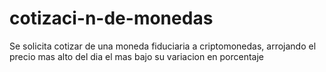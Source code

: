 # cotizaci-n-de-monedas
Se solicita cotizar de una moneda fiduciaria a criptomonedas, arrojando el precio mas alto del dia el mas bajo su variacion en porcentaje

